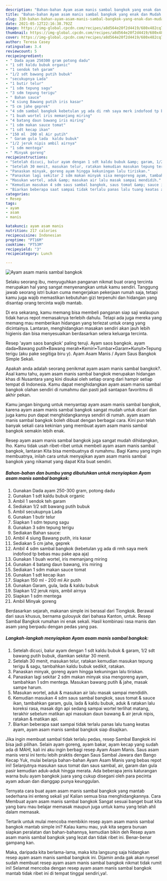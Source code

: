 ```yaml
---
description: "Bahan-bahan Ayam asam manis sambal bangkok yang enak dan Mudah Dibuat"
title: "Bahan-bahan Ayam asam manis sambal bangkok yang enak dan Mudah Dibuat"
slug: 330-bahan-bahan-ayam-asam-manis-sambal-bangkok-yang-enak-dan-mudah-dibuat
date: 2021-05-12T22:16:38.792Z
image: https://img-global.cpcdn.com/recipes/a8d564e20f2d4419/680x482cq70/ayam-asam-manis-sambal-bangkok-foto-resep-utama.jpg
thumbnail: https://img-global.cpcdn.com/recipes/a8d564e20f2d4419/680x482cq70/ayam-asam-manis-sambal-bangkok-foto-resep-utama.jpg
cover: https://img-global.cpcdn.com/recipes/a8d564e20f2d4419/680x482cq70/ayam-asam-manis-sambal-bangkok-foto-resep-utama.jpg
author: Teresa Casey
ratingvalue: 3.4
reviewcount: 5
recipeingredient:
- " Dada ayam 250300 gram potong dadu"
- "1 sdt kaldu bubuk organic"
- "1 sendok teh garam"
- "1/2 sdt bawang putih bubuk"
- "secukupnya Lada"
- "1 butir telur"
- "1 sdm tepung sagu"
- "3 sdm tepung terigu"
- " Bahan sauce"
- "4 siung Bawang putih iris kasar"
- "5 cm jahe geprek"
- "4 sdm sambal bangkok kebetulan yg ada di rmh saya merk indofood tp bebas mau pake apa aja"
- "1 buah wortel iris memanjang miring"
- "4 batang daun bawang iris miring"
- "1 sdm makan sauce tomat"
- "1 sdt kecap ikan"
- "150 ml  200 ml Air putih"
- " Garam gula lada  kaldu bubuk"
- "1/2 jeruk nipis ambil airnya"
- "1 sdm mentega"
- " Minyak goreng"
recipeinstructions:
- "Setelah dicuci, balur ayam dengan 1 sdt kaldu bubuk &amp; garam, 1/2 sdt bawang putih bubuk, diamkan sekitar 30 menit."
- "Setelah 30 menit, masukan telur, ratakan kemudian masukan tepung terigu &amp; sagu, tambahkan kaldu bubuk sedikit, ratakan."
- "Panaskan minyak, goreng ayam hingga kekuningan lalu tiriskan."
- "Panaskan lagi sekitar 2 sdm makan minyak sisa mengoreng ayam, tambahkan 1 sdm mentega. Masukan bawang putih &amp; jahe, masak sampe harum."
- "Masukan wortel, aduk &amp; masukan air lalu masak sampai mendidih."
- "Kemudian masukan 4 sdm saus sambal bangkok, saus tomat &amp; sauce ikan, tambahkan garam, gula, lada &amp; kaldu bubuk, aduk &amp; ratakan lalu koreksi rasa, masak dgn api sedang sampai wortel terlihat matang, terakhir sebelum matikan api masukan daun bawang &amp; air jeruk nipis, ratakan &amp; matikan api."
- "Biarkan beberapa saat sampai tidak terlalu panas lalu tuang keatas ayam, ayam asam manis sambal bangkok siap disajikan."
categories:
- Resep
tags:
- ayam
- asam
- manis

katakunci: ayam asam manis 
nutrition: 217 calories
recipecuisine: Indonesian
preptime: "PT16M"
cooktime: "PT53M"
recipeyield: "3"
recipecategory: Lunch

---
```



![Ayam asam manis sambal bangkok](https://img-global.cpcdn.com/recipes/a8d564e20f2d4419/680x482cq70/ayam-asam-manis-sambal-bangkok-foto-resep-utama.jpg)

Selaku seorang ibu, menyuguhkan panganan nikmat buat orang tercinta merupakan hal yang sangat menyenangkan untuk kamu sendiri. Tanggung jawab seorang istri bukan cuma mengerjakan pekerjaan rumah saja, tetapi kamu juga wajib memastikan kebutuhan gizi terpenuhi dan hidangan yang disantap orang tercinta wajib mantab.

Di era  sekarang, kamu memang bisa membeli panganan siap saji walaupun tidak harus repot memasaknya terlebih dahulu. Tetapi ada juga mereka yang memang mau memberikan hidangan yang terlezat untuk orang yang dicintainya. Lantaran, menghidangkan masakan sendiri akan jauh lebih higienis dan bisa menyesuaikan berdasarkan selera keluarga tercinta. 

Resep &#39;ayam saos bangkok&#39; paling teruji. Ayam saos bangkok. ayam dada•Bawang putih•Bawang merah•Kemiri•Tumbar•Garam•Kunyit•Tepung terigu (aku pake segitiga biru y). Ayam Asam Manis / Ayam Saus Bangkok Simple Sekali.

Apakah anda adalah seorang penikmat ayam asam manis sambal bangkok?. Asal kamu tahu, ayam asam manis sambal bangkok merupakan hidangan khas di Nusantara yang kini disukai oleh setiap orang dari hampir setiap tempat di Indonesia. Kamu dapat menghidangkan ayam asam manis sambal bangkok olahan sendiri di rumahmu dan pasti jadi santapan favoritmu di akhir pekan.

Kamu jangan bingung untuk menyantap ayam asam manis sambal bangkok, karena ayam asam manis sambal bangkok sangat mudah untuk dicari dan juga kamu pun dapat menghidangkannya sendiri di rumah. ayam asam manis sambal bangkok boleh dibuat dengan berbagai cara. Kini pun telah banyak sekali cara kekinian yang membuat ayam asam manis sambal bangkok semakin lebih enak.

Resep ayam asam manis sambal bangkok juga sangat mudah dihidangkan, lho. Kamu tidak usah ribet-ribet untuk membeli ayam asam manis sambal bangkok, lantaran Kita bisa membuatnya di rumahmu. Bagi Kamu yang ingin membuatnya, inilah cara untuk menyajikan ayam asam manis sambal bangkok yang nikamat yang dapat Kita buat sendiri.

<!--inarticleads1-->

##### Bahan-bahan dan bumbu yang dibutuhkan untuk menyiapkan Ayam asam manis sambal bangkok:

1. Gunakan  Dada ayam 250-300 gram, potong dadu
1. Gunakan 1 sdt kaldu bubuk organic
1. Ambil 1 sendok teh garam
1. Sediakan 1/2 sdt bawang putih bubuk
1. Ambil secukupnya Lada
1. Gunakan 1 butir telur
1. Siapkan 1 sdm tepung sagu
1. Gunakan 3 sdm tepung terigu
1. Sediakan  Bahan sauce:
1. Ambil 4 siung Bawang putih, iris kasar
1. Sediakan 5 cm jahe, geprek
1. Ambil 4 sdm sambal bangkok (kebetulan yg ada di rmh saya merk indofood tp bebas mau pake apa aja)
1. Gunakan 1 buah wortel, iris memanjang miring
1. Gunakan 4 batang daun bawang, iris miring
1. Sediakan 1 sdm makan sauce tomat
1. Gunakan 1 sdt kecap ikan
1. Siapkan 150 ml - 200 ml Air putih
1. Gunakan  Garam, gula, lada &amp; kaldu bubuk
1. Siapkan 1/2 jeruk nipis, ambil airnya
1. Siapkan 1 sdm mentega
1. Ambil  Minyak goreng


Berdasarkan sejarah, makanan simple ini berasal dari Tiongkok. Berawal dari saus khusus, bernama gulouyuk dari bahasa Kanton, untuk. Resep Sambal Bangkok rumahan ini enak sekali. Hasil kombinasi rasa manis dan asam yang berpadu dengan pedas yang pas. 

<!--inarticleads2-->

##### Langkah-langkah menyiapkan Ayam asam manis sambal bangkok:

1. Setelah dicuci, balur ayam dengan 1 sdt kaldu bubuk &amp; garam, 1/2 sdt bawang putih bubuk, diamkan sekitar 30 menit.
1. Setelah 30 menit, masukan telur, ratakan kemudian masukan tepung terigu &amp; sagu, tambahkan kaldu bubuk sedikit, ratakan.
1. Panaskan minyak, goreng ayam hingga kekuningan lalu tiriskan.
1. Panaskan lagi sekitar 2 sdm makan minyak sisa mengoreng ayam, tambahkan 1 sdm mentega. Masukan bawang putih &amp; jahe, masak sampe harum.
1. Masukan wortel, aduk &amp; masukan air lalu masak sampai mendidih.
1. Kemudian masukan 4 sdm saus sambal bangkok, saus tomat &amp; sauce ikan, tambahkan garam, gula, lada &amp; kaldu bubuk, aduk &amp; ratakan lalu koreksi rasa, masak dgn api sedang sampai wortel terlihat matang, terakhir sebelum matikan api masukan daun bawang &amp; air jeruk nipis, ratakan &amp; matikan api.
1. Biarkan beberapa saat sampai tidak terlalu panas lalu tuang keatas ayam, ayam asam manis sambal bangkok siap disajikan.


Jika ingin membuat sambal tidak terlalu pedas, resep Sambal Bangkok ini bisa jadi pilihan. Selain ayam goreng, ayam bakar, ayam kecap yang sudah ada di MAHI, kali ini aku ingin berbagi resep Ayam Asam Manis. Saus asam manis versi ini tentu lebih praktis dengan Saus Sambal Jawara dan Bango Kecap Yuk, mulai belanja bahan-bahan Ayam Asam Manis yang bebas repot ini! Selanjutnya masukan saus tomat dan saus sambal, air, garam dan gula pasir kemudian aduk-aduk hingga merata. Ada beberapa jenis katurangan warna bulu ayam bangkok juara yang cukup disegani oleh para pecinta ayam aduan dan dianggap punya keunggulan. 

Ternyata cara buat ayam asam manis sambal bangkok yang mantab sederhana ini enteng sekali ya! Kalian semua bisa menghidangkannya. Cara Membuat ayam asam manis sambal bangkok Sangat sesuai banget buat kita yang baru mau belajar memasak maupun juga untuk kamu yang telah ahli dalam memasak.

Tertarik untuk mulai mencoba membikin resep ayam asam manis sambal bangkok mantab simple ini? Kalau kamu mau, yuk kita segera buruan siapkan peralatan dan bahan-bahannya, kemudian bikin deh Resep ayam asam manis sambal bangkok yang lezat dan tidak ribet ini. Benar-benar gampang kan. 

Maka, daripada kita berlama-lama, maka kita langsung saja hidangkan resep ayam asam manis sambal bangkok ini. Dijamin anda gak akan nyesel sudah membuat resep ayam asam manis sambal bangkok nikmat tidak rumit ini! Selamat mencoba dengan resep ayam asam manis sambal bangkok mantab tidak ribet ini di tempat tinggal sendiri,ya!.

